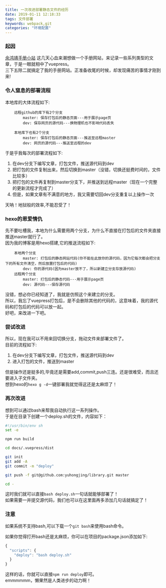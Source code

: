 ```yaml
---
title: 一次改进部署静态文件的经历
date: 2019-01-11 12:18:33
tags: 文件部署
keywords: webpack,git
categories: "环境配置"
---
```

### 起因
[余鸿靖手册小站](https://yuhongjing.github.io/library)
这几天心血来潮想做一个手册网站，来记录一些系列类型的文章，于是一眼就相中了vuepress。  
三下五除二就搞定了我的手册网站。正准备收尾的时候，却发现痛苦的事情才刚到来!  
<!--more-->
### 令人窒息的部署流程
本地库的大体流程如下:
```
    远程github的库下有2个分支
        master: 保存打包后的静态页面---用于展示page页
        dev: 保存网页的源代码---换物理机也不影响代码丢失

    本地库下也有2个分支
        master: 保存打包后的静态页面---推送至远程master
        dev: 网页的源代码---推送至远程的dev
```
于是乎我每次的部署流程如下:
1. 在dev分支下编写文章，打包文件，推送源代码到dev
2. 把打包的文件复制出来，然后切换到master（没错，切换还挺费时间的，文件比较多）
3. 把打包的文件再复制到master分支下，并推送到远程master（现在一个完整的更新流程才完成了）
4. 但是，如果文章有不满意的地方，我又需要切回dev分支重复以上操作一次

天呐！地狱般的效率,不能忍受了！
### hexo的恩爱情仇
先不要吐槽我，本地为什么需要用两个分支，为什么不直接在打包后的文件夹直接推送master就行了。  
因为我的博客是用hexo搭建,它的推送流程如下:
```
    本地两个分支
        master: 打包后的静态网站代码(你不能在此放你的源代码，因为它每次都会把分支下的所有文件清空，然后放置打包后的代码)
        dev: 你的源代码(因为master放不了，所以新建立分支存放源代码)
    远程两个分支
        master: 打包后的静态代码---用于展示page页 
        dev: 源代码---保存源代码
```
没错，想必你已经知道了，我就是仿照这个来建立的分支。  
所以，我忘了vuepress打包后，是不会删除其他的代码的，这意味着，我的源代码和打包后的代码可以放一起。  
好吧，来改进一下吧。
### 尝试改进
所以，现在我可以不用来回切换分支，拖动文件来部署文件了。  
目前的流程如下:
1. 在dev分支下编写文章，打包文件，推送源代码到dev
2. 进入打包的文件，推送到master

但是操作还是挺多的,毕竟还是需要add,commit,push三连。还是很难受，而且还要进入子文件夹。  
想到hexo的`hexo g -d`一键部署我就觉得这还是太麻烦了！  
### 再次改进
想到可以通过bash来帮我自动执行这一系列操作。   
于是在目录下创建一个deploy.sh的文件，内容如下：
```bash
#!/usr/bin/env sh
set -e

npm run build

cd docs/.vuepress/dist

git init
git add -A
git commit -m "deploy"

git push -f git@github.com:yuhongjing/library.git master

cd -
```
这时我们就可以直接`bash deploy.sh`一句话就能够部署了！  
如果需要一并提交源代码，我们也可以在这里面再多添加几句话就搞定了！  
### 注意
如果系统不支持bash,可以下载一个`git bash`来使用bash命令。  

如果你觉得打开bash还是太麻烦，你可以在项目的package.json添加如下:
```js
{
  "scripts": {
    "deploy": "bash deploy.sh"
  }
}
```
这样的话，你就可以直接`npm run deploy`即可。  
emmmmmm，懒果然是人类进步的动力啊！